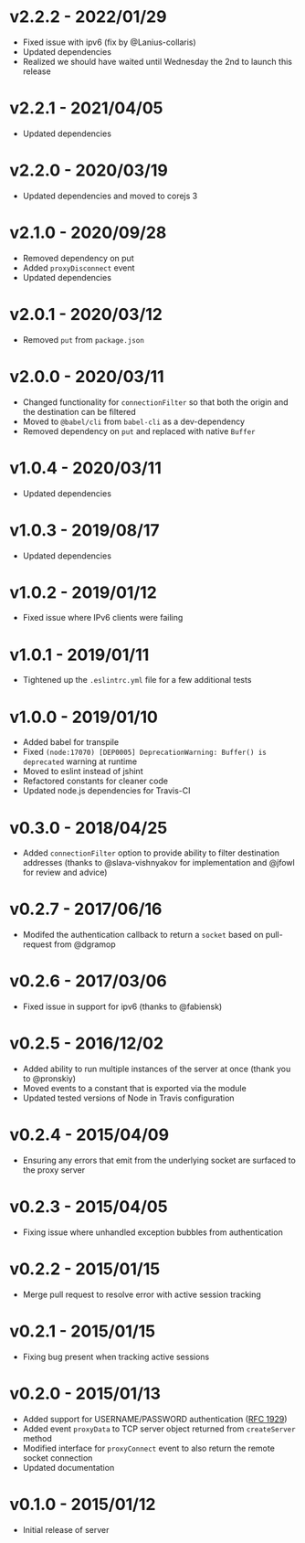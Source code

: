 # v2.2.2 - 2022/01/29

* Fixed issue with ipv6 (fix by @Lanius-collaris)
* Updated dependencies
* Realized we should have waited until Wednesday the 2nd to launch this release

# v2.2.1 - 2021/04/05

* Updated dependencies
# v2.2.0 - 2020/03/19

* Updated dependencies and moved to corejs 3

# v2.1.0 - 2020/09/28

* Removed dependency on put
* Added `proxyDisconnect` event
* Updated dependencies

# v2.0.1 - 2020/03/12

* Removed `put` from `package.json`

# v2.0.0 - 2020/03/11

* Changed functionality for `connectionFilter` so that both the origin and the destination can be filtered
* Moved to `@babel/cli` from `babel-cli` as a dev-dependency
* Removed dependency on `put` and replaced with native `Buffer`

# v1.0.4 - 2020/03/11

* Updated dependencies

# v1.0.3 - 2019/08/17

* Updated dependencies

# v1.0.2 - 2019/01/12

* Fixed issue where IPv6 clients were failing

# v1.0.1 - 2019/01/11

* Tightened up the `.eslintrc.yml` file for a few additional tests

# v1.0.0 - 2019/01/10

* Added babel for transpile
* Fixed `(node:17070) [DEP0005] DeprecationWarning: Buffer() is deprecated` warning at runtime
* Moved to eslint instead of jshint
* Refactored constants for cleaner code
* Updated node.js dependencies for Travis-CI

# v0.3.0 - 2018/04/25

* Added `connectionFilter` option to provide ability to filter destination addresses (thanks to @slava-vishnyakov for implementation and @jfowl for review and advice)

# v0.2.7 - 2017/06/16

* Modifed the authentication callback to return a `socket` based on pull-request from @dgramop

# v0.2.6 - 2017/03/06

* Fixed issue in support for ipv6 (thanks to @fabiensk)

# v0.2.5 - 2016/12/02

* Added ability to run multiple instances of the server at once (thank you to @pronskiy)
* Moved events to a constant that is exported via the module
* Updated tested versions of Node in Travis configuration

# v0.2.4 - 2015/04/09

* Ensuring any errors that emit from the underlying socket are surfaced to the proxy server

# v0.2.3 - 2015/04/05

* Fixing issue where unhandled exception bubbles from authentication

# v0.2.2 - 2015/01/15

* Merge pull request to resolve error with active session tracking

# v0.2.1 - 2015/01/15

* Fixing bug present when tracking active sessions

# v0.2.0 - 2015/01/13

* Added support for USERNAME/PASSWORD authentication ([RFC 1929](https://www.ietf.org/rfc/rfc1929.txt))
* Added event `proxyData` to TCP server object returned from `createServer` method
* Modified interface for `proxyConnect` event to also return the remote socket connection
* Updated documentation

# v0.1.0 - 2015/01/12

* Initial release of server
